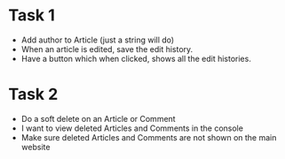 # Task 1
* Add author to Article (just a string will do)
* When an article is edited, save the edit history.
* Have a button which when clicked, shows all the edit histories.

# Task 2
* Do a soft delete on an Article or Comment
* I want to view deleted Articles and Comments in the console
* Make sure deleted Articles and Comments are not shown on the main website
